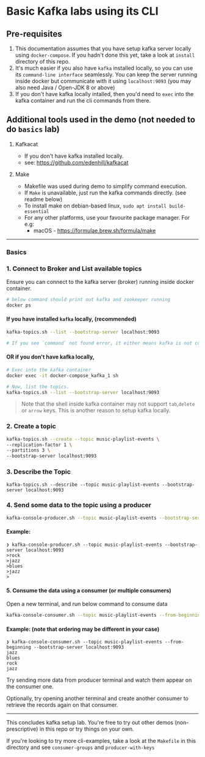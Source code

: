 # Basic Kafka labs using its CLI 

## Pre-requisites

1. This documentation assumes that you have setup kafka server locally using `docker-compose`. If you hadn't done this yet, take a look at `install` directory of this repo.
2. It's much easier if you also have `kafka` installed locally, so you can use its `command-line interface` seamlessly. You can keep the server running inside docker but communicate with it using `localhost:9093` (you may also need Java / Open-JDK 8 or above)
3. If you don't have kafka locally intalled, then you'd need to `exec` into the kafka container and run the cli commands from there.

## Additional tools used in the demo (not needed to do `basics` lab)

1. Kafkacat 
    * If you don't have kafka installed locally. 
    * see: https://github.com/edenhill/kafkacat

2. Make
    * Makefile was used during demo to simplify command execution.  
    * If `Make` is unavailable, just run the kafka commands directly. (see readme below)
    * To install make on debian-based linux, `sudo apt install build-essential`
    * For any other platforms, use your favourite package manager. For e.g:
        * macOS -  https://formulae.brew.sh/formula/make             
---

### Basics

### 1. Connect to Broker and List available topics 

Ensure you can connect to the kafka server (broker) running inside docker container.

```bash
# below command should print out kafka and zookeeper running
docker ps
```

#### If you have installed `kafka` locally, (recommended)
```bash
kafka-topics.sh --list --bootstrap-server localhost:9093

# If you see `command` not found error, it either means kafka is not correctly installed or it's not added to PATH correctly.
```

#### **OR if you don't** have kafka locally,
```bash
# Exec into the kafka container
docker exec -it docker-compose_kafka_1 sh

# Now, list the topics.
kafka-topics.sh --list --bootstrap-server localhost:9093
```

> Note that the shell inside kafka container may not support `tab`,`delete` or `arrow` keys. This is another reason to setup kafka locally.

### 2. Create a topic

```bash
kafka-topics.sh --create --topic music-playlist-events \
--replication-factor 1 \
--partitions 3 \
--bootstrap-server localhost:9093
```

### 3. Describe the Topic

```
kafka-topics.sh --describe --topic music-playlist-events --bootstrap-server localhost:9093
```

### 4. Send some data to the topic using a producer

```bash
kafka-console-producer.sh --topic music-playlist-events --bootstrap-server localhost:9093
```

#### Example:

```
❯ kafka-console-producer.sh --topic music-playlist-events --bootstrap-server localhost:9093
>rock
>jazz
>blues
>jazz
>
```

#### 5. Consume the data using a consumer (or multiple consumers)

Open a new terminal, and run below command to consume data

```bash
kafka-console-consumer.sh --topic music-playlist-events --from-beginning --bootstrap-server localhost:9093
```

#### Example: (note that ordering may be different in your case)

```
❯ kafka-console-consumer.sh --topic music-playlist-events --from-beginning --bootstrap-server localhost:9093
jazz
blues
rock
jazz
```

Try sending more data from producer terminal and watch them appear on the consumer one. 

Optionally, try opening another terminal and create another consumer to retrieve the records again on that consumer.

---

This concludes kafka setup lab. You're free to try out other demos (non-prescriptive) in this repo or try things on your own. 

If you're looking to try more cli-examples, take a look at the `Makefile` in this directory and see `consumer-groups` and `producer-with-keys`
